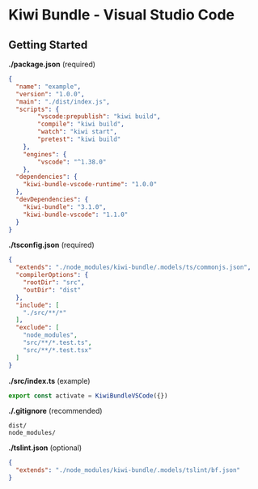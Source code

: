 # Kiwi Bundle - Visual Studio Code

## Getting Started
**./package.json** (required)
```json
{
  "name": "example",
  "version": "1.0.0",
  "main": "./dist/index.js",
  "scripts": {
		"vscode:prepublish": "kiwi build",
		"compile": "kiwi build",
		"watch": "kiwi start",
		"pretest": "kiwi build"
	},
	"engines": {
		"vscode": "^1.38.0"
	},
  "dependencies": {
    "kiwi-bundle-vscode-runtime": "1.0.0"
  },
  "devDependencies": {
    "kiwi-bundle": "3.1.0",
    "kiwi-bundle-vscode": "1.1.0"
  }
}
```

**./tsconfig.json** (required)
```json
{
  "extends": "./node_modules/kiwi-bundle/.models/ts/commonjs.json",
  "compilerOptions": {
    "rootDir": "src",
    "outDir": "dist"
  },
  "include": [
    "./src/**/*"
  ],
  "exclude": [
    "node_modules",
    "src/**/*.test.ts",
    "src/**/*.test.tsx"
  ]
}
```

**./src/index.ts** (example)
```typescript
export const activate = KiwiBundleVSCode({})
```

**./.gitignore** (recommended)
```
dist/
node_modules/
```

**./tslint.json** (optional)
```json
{
  "extends": "./node_modules/kiwi-bundle/.models/tslint/bf.json"
}
```
